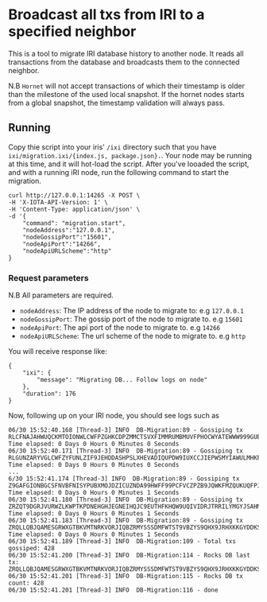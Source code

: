 # Broadcast all txs from IRI to a specified neighbor

This is a tool to migrate IRI database history to another node. 
It reads all transactions from the database and broadcasts them to the connected neighbor.  

N.B `Hornet` will not accept transactions of which their timestamp is older than the milestone of the used local snapshot. If the hornet nodes starts from a global snapshot, the timestamp validation will always pass.

## Running
Copy thie script into your iris' `/ixi` directory such that you have `ixi/migration.ixi/{index.js, package.json}.`.  Your node may be running at this time, and it will hot-load the script. After you've looaded the script, and with a running iRI node, run the following command to start the migration.

```
curl http://127.0.0.1:14265 -X POST \
-H 'X-IOTA-API-Version: 1' \
-H 'Content-Type: application/json' \
-d '{
    "command": "migration.start",
    "nodeAddress":"127.0.0.1",
    "nodeGossipPort":"15601",
    "nodeApiPort":"14266",
    "nodeApiURLScheme":"http"
}
```

### Request parameters

N.B All parameters are required.

- `nodeAddress`: The IP address of the node to migrate to: e.g `127.0.0.1`
- `nodeGossipPort`: The gossip port of the node to migrate to. e.g `15601`
- `nodeApiPort`: The api port of the node to migrate to. e.g `14266`
- `nodeApiURLScheme`: The url scheme of the node to migrate to. e.g `http`

You will receive response like: 
```
{
    "ixi": {
        "message": "Migrating DB... Follow logs on node"
    },
    "duration": 176
}
```

Now, following up on your IRI node, you should see logs such as 

```
06/30 15:52:40.168 [Thread-3] INFO  DB-Migration:89 - Gossiping tx RLCFNAJAHWUQCKMTOIONWLCWFPZGHKCDPZMMCTSVXFIMMRUMBMUVFPHOCWYATEWWW999GUBYIQPQZ9999. Time elapsed: 0 Days 0 Hours 0 Minutes 0 Seconds
06/30 15:52:40.171 [Thread-3] INFO  DB-Migration:89 - Gossiping tx RLGUNZARYVGLCWFZYFUNLZIF9JEHDDASHPSLXHEVADIQUPDW9IUXCCJIEPWSMYIAWULMHKPZGCBMA9999. Time elapsed: 0 Days 0 Hours 0 Minutes 0 Seconds
...
6/30 15:52:41.174 [Thread-3] INFO  DB-Migration:89 - Gossiping tx Z9GAFGIONBGCSFNVBFNISYPUBXMOJDZICUZNDA99HWFF99PCFVCZPZB9JQWKFMZQUKUQFPJXDMEK99999. Time elapsed: 0 Days 0 Hours 0 Minutes 1 Seconds
06/30 15:52:41.180 [Thread-3] INFO  DB-Migration:89 - Gossiping tx ZRZQT9DGRJVURWZLKWPTKPDNEHGHJEGNEIHQJC9EUTHFKHQW9UQIVIDRJTRRILYMGYJSAHMBSCWFZ9999. Time elapsed: 0 Days 0 Hours 0 Minutes 1 Seconds
06/30 15:52:41.183 [Thread-3] INFO  DB-Migration:89 - Gossiping tx ZRQLLQBJQAMESGRWXGTBKVMTNRKVORJIQBZRMYSSSDMFWTST9VBZYS9QHX9JRHXKKGYDDKSTLUIAUO999. Time elapsed: 0 Days 0 Hours 0 Minutes 1 Seconds
06/30 15:52:41.189 [Thread-3] INFO  DB-Migration:109 - Total txs gossiped: 428
06/30 15:52:41.200 [Thread-3] INFO  DB-Migration:114 - Rocks DB last tx: ZRQLLQBJQAMESGRWXGTBKVMTNRKVORJIQBZRMYSSSDMFWTST9VBZYS9QHX9JRHXKKGYDDKSTLUIAUO999
06/30 15:52:41.201 [Thread-3] INFO  DB-Migration:115 - Rocks DB tx count: 428
06/30 15:52:41.201 [Thread-3] INFO  DB-Migration:116 - done
```